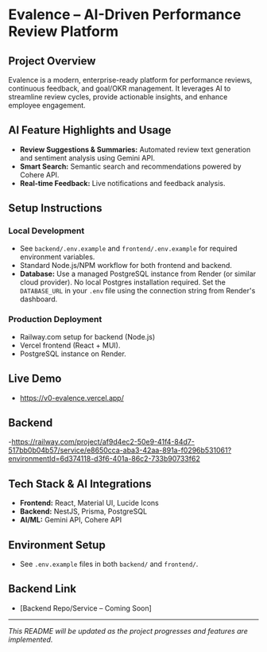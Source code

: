 # Evalence – AI-Driven Performance Review Platform

## Project Overview
Evalence is a modern, enterprise-ready platform for performance reviews, continuous feedback, and goal/OKR management. It leverages AI to streamline review cycles, provide actionable insights, and enhance employee engagement.

## AI Feature Highlights and Usage
- **Review Suggestions & Summaries:** Automated review text generation and sentiment analysis using Gemini API.
- **Smart Search:** Semantic search and recommendations powered by Cohere API.
- **Real-time Feedback:** Live notifications and feedback analysis.

## Setup Instructions
### Local Development
- See `backend/.env.example` and `frontend/.env.example` for required environment variables.
- Standard Node.js/NPM workflow for both frontend and backend.
- **Database:** Use a managed PostgreSQL instance from Render (or similar cloud provider). No local Postgres installation required. Set the `DATABASE_URL` in your `.env` file using the connection string from Render's dashboard.

### Production Deployment
- Railway.com setup for backend (Node.js)
- Vercel frontend (React + MUI).
- PostgreSQL instance on Render.

## Live Demo
- https://v0-evalence.vercel.app/

## Backend 
-https://railway.com/project/af9d4ec2-50e9-41f4-84d7-517bb0b04b57/service/e8650cca-aba3-42aa-891a-f0296b531061?environmentId=6d374118-d3f6-401a-86c2-733b90733f62

## Tech Stack & AI Integrations
- **Frontend:** React, Material UI, Lucide Icons
- **Backend:** NestJS, Prisma, PostgreSQL
- **AI/ML:** Gemini API, Cohere API

## Environment Setup
- See `.env.example` files in both `backend/` and `frontend/`.

## Backend Link
- [Backend Repo/Service – Coming Soon]

---
_This README will be updated as the project progresses and features are implemented._
